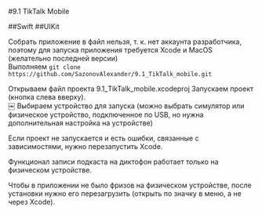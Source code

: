 #9.1 TikTalk Mobile

##Swift 
##UIKit

Собрать приложение в файл нельзя, т. к. нет аккаунта разработчика, поэтому для запуска приложения требуется Xcode и MacOS (желательно последней версии)  
Выполняем `git clone https://github.com/SazonovAlexander/9.1_TikTalk_mobile.git`

Открываем файл проекта 9.1_TikTalk_mobile.xcodeproj
Запускаем проект (кнопка cлева вверху).  
￼
Выбираем устройство для запуска (можно выбрать симулятор или физическое устройство, подключенное по USB, но нужна дополнительная настройка на устройстве)

Если проект не запускается и есть ошибки, связанные с зависимостями, нужно перезапустить Xcode.  

Функционал записи подкаста на диктофон работает только на физическом устройстве.  

Чтобы в приложении не было фризов на физическом устройстве, после установки нужно его перезагрузить (открыть по значку в меню, а не через Xcode).  
